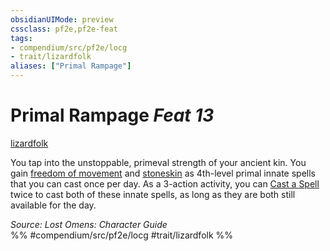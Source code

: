 ```yaml
---
obsidianUIMode: preview
cssclass: pf2e,pf2e-feat
tags:
- compendium/src/pf2e/locg
- trait/lizardfolk
aliases: ["Primal Rampage"]
---
```

# Primal Rampage  *Feat 13*  
[lizardfolk](rules/traits/lizardfolk-b1.md)  


You tap into the unstoppable, primeval strength of your ancient kin. You gain [freedom of movement](compendium/spells/freedom-of-movement.md) and [stoneskin](compendium/spells/stoneskin.md) as 4th-level primal innate spells that you can cast once per day. As a 3-action activity, you can [Cast a Spell](rules/actions/cast-a-spell.md) twice to cast both of these innate spells, as long as they are both still available for the day.

*Source: Lost Omens: Character Guide*  
%% #compendium/src/pf2e/locg #trait/lizardfolk %%